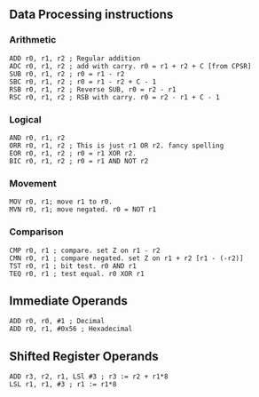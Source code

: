 ## Data Processing instructions
### Arithmetic
```arm-asm
ADD r0, r1, r2 ; Regular addition
ADC r0, r1, r2 ; add with carry. r0 = r1 + r2 + C [from CPSR]
SUB r0, r1, r2 ; r0 = r1 - r2
SBC r0, r1, r2 ; r0 = r1 - r2 + C - 1
RSB r0, r1, r2 ; Reverse SUB, r0 = r2 - r1
RSC r0, r1, r2 ; RSB with carry. r0 = r2 - r1 + C - 1

```

### Logical
```arm-asm
AND r0, r1, r2
ORR r0, r1, r2 ; This is just r1 OR r2. fancy spelling
EOR r0, r1, r2 ; r0 = r1 XOR r2.
BIC r0, r1, r2 ; r0 = r1 AND NOT r2
```

### Movement
```arm-asm
MOV r0, r1; move r1 to r0. 
MVN r0, r1; move negated. r0 = NOT r1
```

### Comparison
```arm-asm
CMP r0, r1 ; compare. set Z on r1 - r2
CMN r0, r1 ; compare negated. set Z on r1 + r2 [r1 - (-r2)]
TST r0, r1 ; bit test. r0 AND r1
TEQ r0, r1 ; test equal. r0 XOR r1
```

## Immediate Operands
```arm-asm
ADD r0, r0, #1 ; Decimal
ADD r0, r1, #0x56 ; Hexadecimal
```
## Shifted Register Operands
```arm-asm
ADD r3, r2, r1, LSl #3 ; r3 := r2 + r1*8
LSL r1, r1, #3 ; r1 := r1*8
```
